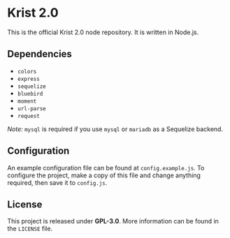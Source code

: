 # Krist 2.0

This is the official Krist 2.0 node repository. It is written in Node.js.

## Dependencies

- `colors`
- `express`
- `sequelize`
- `bluebird`
- `moment`
- `url-parse`
- `request`

_Note:_ `mysql` is required if you use `mysql` or `mariadb` as a Sequelize backend.

## Configuration

An example configuration file can be found at `config.example.js`. To configure the project, make a copy of this
file and change anything required, then save it to `config.js`.

## License

This project is released under **GPL-3.0**. More information can be found in the `LICENSE` file.
